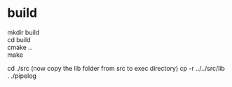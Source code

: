 # build
mkdir build   
cd build   
cmake ..  
make

cd ./src
(now copy the lib folder from src to exec directory)
cp -r ../../src/lib .
./pipelog  
